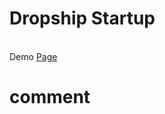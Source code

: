 <h1>Dropship Startup</h1>
</br>
Demo <a target="_blank" href="https://dropship-app.netlify.com/">Page</a>

# comment
